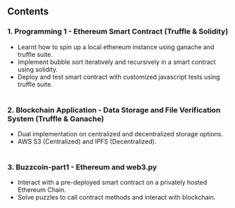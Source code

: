 ## Contents

### 1. Programming 1 - Ethereum Smart Contract (Truffle & Solidity)
   - Learnt how to spin up a local ethereum instance using ganache and truffle suite.
   - Implement bubble sort iteratively and recursively in a smart contract using solidity.
   - Deploy and test smart contract with customized javascript tests using truffle suite. <br><br>
     
### 2. Blockchain Application - Data Storage and File Verification System (Truffle & Ganache)
   - Dual implementation on centralized and decentralized storage options.
   - AWS S3 (Centralized) and IPFS (Decentralized). <br><br>
  
### 3. Buzzcoin-part1 - Ethereum and web3.py
   - Interact with a pre-deployed smart contract on a privately hosted Ethereum Chain.
   - Solve puzzles to call contract methods and interact with blockchain. <br><br>
